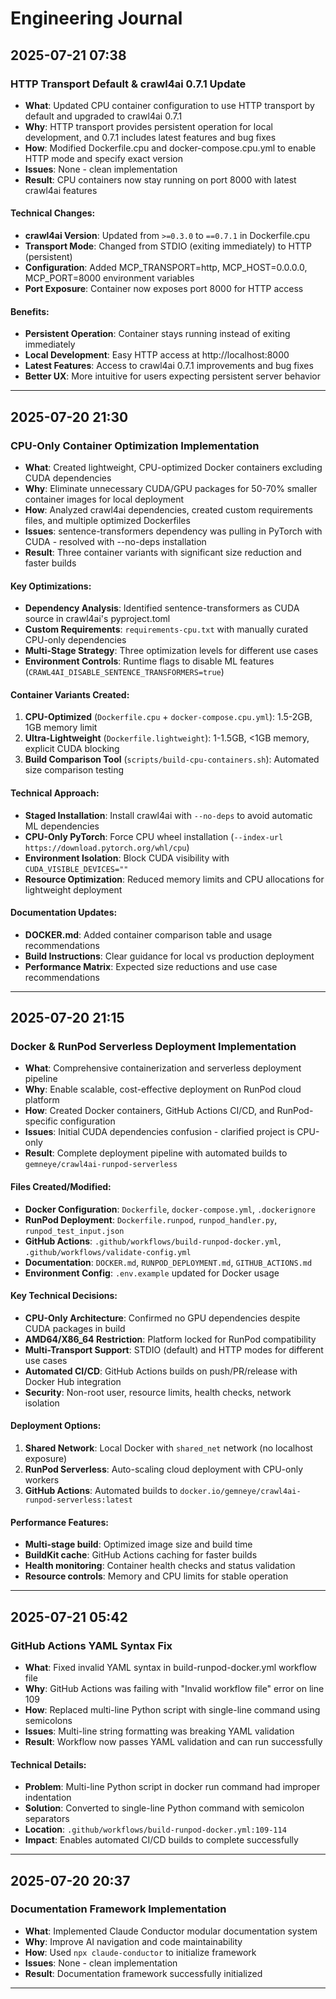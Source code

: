 # Engineering Journal

## 2025-07-21 07:38

### HTTP Transport Default & crawl4ai 0.7.1 Update
- **What**: Updated CPU container configuration to use HTTP transport by default and upgraded to crawl4ai 0.7.1
- **Why**: HTTP transport provides persistent operation for local development, and 0.7.1 includes latest features and bug fixes
- **How**: Modified Dockerfile.cpu and docker-compose.cpu.yml to enable HTTP mode and specify exact version
- **Issues**: None - clean implementation
- **Result**: CPU containers now stay running on port 8000 with latest crawl4ai features

#### Technical Changes:
- **crawl4ai Version**: Updated from `>=0.3.0` to `==0.7.1` in Dockerfile.cpu
- **Transport Mode**: Changed from STDIO (exiting immediately) to HTTP (persistent)
- **Configuration**: Added MCP_TRANSPORT=http, MCP_HOST=0.0.0.0, MCP_PORT=8000 environment variables
- **Port Exposure**: Container now exposes port 8000 for HTTP access

#### Benefits:
- **Persistent Operation**: Container stays running instead of exiting immediately
- **Local Development**: Easy HTTP access at http://localhost:8000
- **Latest Features**: Access to crawl4ai 0.7.1 improvements and bug fixes
- **Better UX**: More intuitive for users expecting persistent server behavior

---

## 2025-07-20 21:30

### CPU-Only Container Optimization Implementation
- **What**: Created lightweight, CPU-optimized Docker containers excluding CUDA dependencies
- **Why**: Eliminate unnecessary CUDA/GPU packages for 50-70% smaller container images for local deployment
- **How**: Analyzed crawl4ai dependencies, created custom requirements files, and multiple optimized Dockerfiles
- **Issues**: sentence-transformers dependency was pulling in PyTorch with CUDA - resolved with --no-deps installation
- **Result**: Three container variants with significant size reduction and faster builds

#### Key Optimizations:
- **Dependency Analysis**: Identified sentence-transformers as CUDA source in crawl4ai's pyproject.toml
- **Custom Requirements**: `requirements-cpu.txt` with manually curated CPU-only dependencies
- **Multi-Stage Strategy**: Three optimization levels for different use cases
- **Environment Controls**: Runtime flags to disable ML features (`CRAWL4AI_DISABLE_SENTENCE_TRANSFORMERS=true`)

#### Container Variants Created:
1. **CPU-Optimized** (`Dockerfile.cpu` + `docker-compose.cpu.yml`): 1.5-2GB, 1GB memory limit
2. **Ultra-Lightweight** (`Dockerfile.lightweight`): 1-1.5GB, <1GB memory, explicit CUDA blocking
3. **Build Comparison Tool** (`scripts/build-cpu-containers.sh`): Automated size comparison testing

#### Technical Approach:
- **Staged Installation**: Install crawl4ai with `--no-deps` to avoid automatic ML dependencies
- **CPU-Only PyTorch**: Force CPU wheel installation (`--index-url https://download.pytorch.org/whl/cpu`)
- **Environment Isolation**: Block CUDA visibility with `CUDA_VISIBLE_DEVICES=""`
- **Resource Optimization**: Reduced memory limits and CPU allocations for lightweight deployment

#### Documentation Updates:
- **DOCKER.md**: Added container comparison table and usage recommendations
- **Build Instructions**: Clear guidance for local vs production deployment
- **Performance Matrix**: Expected size reductions and use case recommendations

---

## 2025-07-20 21:15

### Docker & RunPod Serverless Deployment Implementation
- **What**: Comprehensive containerization and serverless deployment pipeline
- **Why**: Enable scalable, cost-effective deployment on RunPod cloud platform
- **How**: Created Docker containers, GitHub Actions CI/CD, and RunPod-specific configuration
- **Issues**: Initial CUDA dependencies confusion - clarified project is CPU-only
- **Result**: Complete deployment pipeline with automated builds to `gemneye/crawl4ai-runpod-serverless`

#### Files Created/Modified:
- **Docker Configuration**: `Dockerfile`, `docker-compose.yml`, `.dockerignore`
- **RunPod Deployment**: `Dockerfile.runpod`, `runpod_handler.py`, `runpod_test_input.json`
- **GitHub Actions**: `.github/workflows/build-runpod-docker.yml`, `.github/workflows/validate-config.yml`
- **Documentation**: `DOCKER.md`, `RUNPOD_DEPLOYMENT.md`, `GITHUB_ACTIONS.md`
- **Environment Config**: `.env.example` updated for Docker usage

#### Key Technical Decisions:
- **CPU-Only Architecture**: Confirmed no GPU dependencies despite CUDA packages in build
- **AMD64/X86_64 Restriction**: Platform locked for RunPod compatibility
- **Multi-Transport Support**: STDIO (default) and HTTP modes for different use cases
- **Automated CI/CD**: GitHub Actions builds on push/PR/release with Docker Hub integration
- **Security**: Non-root user, resource limits, health checks, network isolation

#### Deployment Options:
1. **Shared Network**: Local Docker with `shared_net` network (no localhost exposure)
2. **RunPod Serverless**: Auto-scaling cloud deployment with CPU-only workers
3. **GitHub Actions**: Automated builds to `docker.io/gemneye/crawl4ai-runpod-serverless:latest`

#### Performance Features:
- **Multi-stage build**: Optimized image size and build time
- **BuildKit cache**: GitHub Actions caching for faster builds
- **Health monitoring**: Container health checks and status validation
- **Resource controls**: Memory and CPU limits for stable operation

---

## 2025-07-21 05:42

### GitHub Actions YAML Syntax Fix
- **What**: Fixed invalid YAML syntax in build-runpod-docker.yml workflow file
- **Why**: GitHub Actions was failing with "Invalid workflow file" error on line 109
- **How**: Replaced multi-line Python script with single-line command using semicolons
- **Issues**: Multi-line string formatting was breaking YAML validation
- **Result**: Workflow now passes YAML validation and can run successfully

#### Technical Details:
- **Problem**: Multi-line Python script in docker run command had improper indentation
- **Solution**: Converted to single-line Python command with semicolon separators
- **Location**: `.github/workflows/build-runpod-docker.yml:109-114`
- **Impact**: Enables automated CI/CD builds to complete successfully

---

## 2025-07-20 20:37

### Documentation Framework Implementation
- **What**: Implemented Claude Conductor modular documentation system
- **Why**: Improve AI navigation and code maintainability
- **How**: Used `npx claude-conductor` to initialize framework
- **Issues**: None - clean implementation
- **Result**: Documentation framework successfully initialized

---
